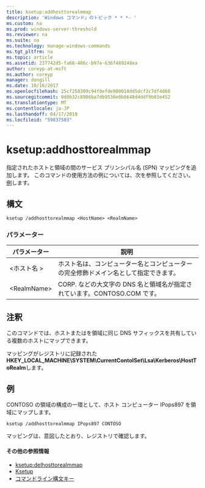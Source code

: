 ```yaml
---
title: ksetup:addhosttorealmmap
description: 'Windows コマンド」のトピック * * *- '
ms.custom: na
ms.prod: windows-server-threshold
ms.reviewer: na
ms.suite: na
ms.technology: manage-windows-commands
ms.tgt_pltfrm: na
ms.topic: article
ms.assetid: 237742d5-fa68-466c-b97e-636f489248ea
author: coreyp-at-msft
ms.author: coreyp
manager: dongill
ms.date: 10/16/2017
ms.openlocfilehash: 25cf258309c94f0efde980018dd5dcf3c7df4d60
ms.sourcegitcommit: 0d0b32c8986ba7db9536e0b8648d4ddf9b03e452
ms.translationtype: MT
ms.contentlocale: ja-JP
ms.lasthandoff: 04/17/2019
ms.locfileid: "59837503"
---
```

# <a name="ksetupaddhosttorealmmap"></a>ksetup:addhosttorealmmap



指定されたホストと領域の間のサービス プリンシパル名 (SPN) マッピングを追加します。 このコマンドの使用方法の例については、次を参照してください。 [例](#BKMK_Examples)します。

## <a name="syntax"></a>構文

```
ksetup /addhosttorealmmap <HostName> <RealmName>
```

### <a name="parameters"></a>パラメーター

|パラメーター|説明|
|---------|-----------|
|\<ホスト名 >|ホスト名は、コンピューター名とコンピューターの完全修飾ドメイン名として指定できます。|
|\<RealmName>|CORP. などの大文字の DNS 名と領域名が指定されています。CONTOSO.COM です。|

## <a name="remarks"></a>注釈

このコマンドでは、ホストまたはを領域に同じ DNS サフィックスを共有している複数のホストにマップできます。

マッピングがレジストリに記録された**HKEY_LOCAL_MACHINE\SYSTEM\CurrentContolSet\Lsa\Kerberos\HostToRealm**します。

## <a name="BKMK_Examples"></a>例

CONTOSO の領域の構成の一環として、ホスト コンピューター IPops897 を領域にマップします。
```
ksetup /addhosttorealmmap IPops897 CONTOSO
```
マッピングは、意図したとおり、レジストリで確認します。

#### <a name="additional-references"></a>その他の参照情報

-   [ksetup:delhosttorealmmap](ksetup-delhosttorealmmap.md)
-   [Ksetup](ksetup.md)
-   [コマンドライン構文キー](command-line-syntax-key.md)
